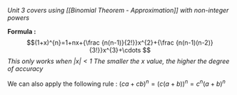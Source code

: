 *Unit 3 covers using [[Binomial Theorem - Approximation]] with non-integer powers*

**Formula :**
$$(1+x)^{n}=1+nx+{\frac {n(n-1)}{2!}}x^{2}+{\frac {n(n-1)(n-2)}{3!}}x^{3}+\cdots $$
*This only works when $|x|<1$*
*The smaller the x value, the higher the degree of accuracy*

We can also apply the following rule : $(ca+cb)^{n}=(c(a+b))^{n}=c^{n}(a+b)^{n}$

